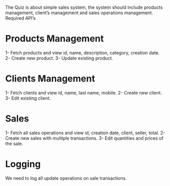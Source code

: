 The Quiz is about simple sales system, the system should include products management, client’s management and sales operations management.
Required API’s
# Products Management
1- Fetch products and view id, name, description, category, creation date.
2- Create new product.
3- Update existing product.

# Clients Management
1- Fetch clients and view id, name, last name, mobile.
2- Create new client.
3- Edit existing client.

# Sales
1- Fetch all sales operations and view id, creation date, client, seller, total.
2- Create new sales with multiple transactions.
3- Edit quantities and prices of the sale.

# Logging
We need to log all update operations on sale transactions.
